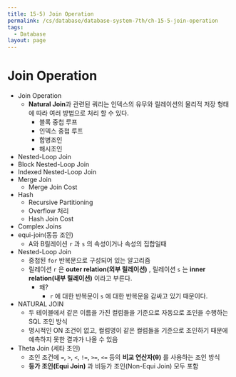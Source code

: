 ```yaml
---
title: 15-5) Join Operation
permalink: /cs/database/database-system-7th/ch-15-5-join-operation
tags:
  - Database
layout: page
---
```


# Join Operation

- Join Operation
	- **Natural Join**과 관련된 쿼리는 인덱스의 유무와 릴레이션의 물리적 저장 형태에 따라 여러 방법으로 처리 할 수 있다.
		- 블록 중첩 루프
		- 인덱스 중첩 루프
		- 합병조인
		- 해시조인
- Nested-Loop Join
- Block Nested-Loop Join
- Indexed Nested-Loop Join
- Merge Join
	- Merge Join Cost
- Hash
	- Recursive Partitioning
	- Overflow 처리
	- Hash Join Cost
- Complex Joins
- equi-join(동등 조인)
	- A와 B릴레이션 `r` 과 `s` 의 속성이거나 속성의 집합일때
- Nested-Loop Join
	- 중첩된 `for` 반복문으로 구성되어 있는 알고리즘
	- 릴레이션 `r` 은 **outer relation(외부 릴레이션)** , 릴레이션 `s` 는 **inner relation(내부 릴레이션)** 이라고 부른다.
		- 왜?
			- `r` 에 대한 반복문이 `s` 에 대한 반복문을 감싸고 있기 때문이다.
- NATURAL JOIN
	- 두 테이블에서 같은 이름을 가진 컬럼들을 기준으로 자동으로 조인을 수행하는 SQL 조인 방식
	- 명시적인 ON 조건이 없고, 컬럼명이 같은 컬럼들을 기준으로 조인하기 때문에 예측하지 못한 결과가 나올 수 있음
- Theta Join (세타 조인)
	- 조인 조건에 `=`, `>`, `<`, `!=`, `>=`, `<=` 등의 **비교 연산자(θ)** 를 사용하는 조인 방식
	- **등가 조인(Equi Join)** 과 비등가 조인(Non-Equi Join) 모두 포함
